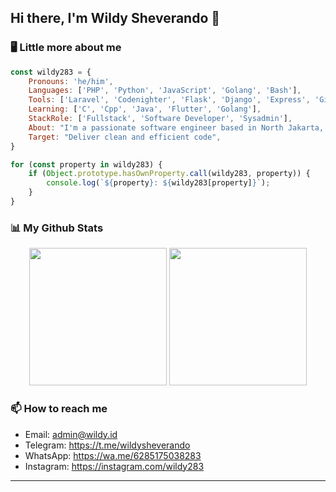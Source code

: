 <h2> Hi there, I'm Wildy Sheverando 👋</h2>

### 🖥️ Little more about me  
```javascript
const wildy283 = {
    Pronouns: 'he/him',
    Languages: ['PHP', 'Python', 'JavaScript', 'Golang', 'Bash'],
    Tools: ['Laravel', 'Codenighter', 'Flask', 'Django', 'Express', 'Gin', 'Bootstrap', 'Tailwind_CSS'],
    Learning: ['C', 'Cpp', 'Java', 'Flutter', 'Golang'],
    StackRole: ['Fullstack', 'Software Developer', 'Sysadmin'],
    About: "I'm a passionate software engineer based in North Jakarta, Indonesia.",
    Target: "Deliver clean and efficient code",
}

for (const property in wildy283) {
    if (Object.prototype.hasOwnProperty.call(wildy283, property)) {
        console.log(`${property}: ${wildy283[property]}`);
    }
}
```

### 📊 My Github Stats
<div align="center">
    <img src="https://github-readme-stats.vercel.app/api?username=wildy283&show_icons=true&theme=transparent" height="220"/>
    <img src="https://github-readme-stats.vercel.app/api/top-langs/?username=wildy283&layout=compact&theme=transparent&langs_count=12" height="220"/>
</div>

### 📫 How to reach me
- Email: admin@wildy.id
- Telegram: https://t.me/wildysheverando
- WhatsApp: https://wa.me/6285175038283
- Instagram: https://instagram.com/wildy283

---
